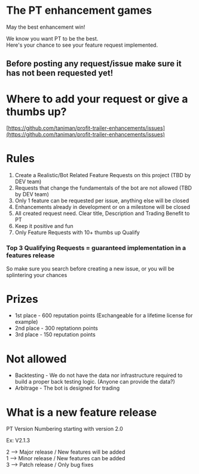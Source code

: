 # The PT enhancement games  
May the best enhancement win!  

We know you want PT to be the best.  
Here's your chance to see your feature request implemented.


## Before posting any request/issue make sure it has not been requested yet!

# Where to add your request or give a thumbs up?
[https://github.com/taniman/profit-trailer-enhancements/issues](https://github.com/taniman/profit-trailer-enhancements/issues)

# Rules

1. Create a Realistic/Bot Related Feature Requests on this project (TBD by DEV team)
2. Requests that change the fundamentals of the bot are not allowed (TBD by DEV team)
3. Only 1 feature can be requested per issue, anything else will be closed
4. Enhancements already in development or on a milestone will be closed
5. All created request need. Clear title, Description and Trading Benefit to PT
6. Keep it positive and fun
7. Only Feature Requests with 10+ thumbs up Qualify

### Top 3 Qualifying Requests = guaranteed implementation in a features release

So make sure you search before creating a new issue, or you will be splintering your chances  

# Prizes
* 1st place - 600 reputation points (Exchangeable for a lifetime license for example)
* 2nd place - 300 reptationn points
* 3rd place - 150 reputation points

# Not allowed
* Backtesting - We do not have the data nor infrastructure required to build a proper back testing logic. (Anyone can provide the data?)
* Arbitrage - The bot is designed for trading

# What is a new feature release
PT Version Numbering starting with version 2.0  

Ex: V2.1.3  

2 --> Major release / New features will be added  
1 --> Minor release / New features can be added  
3 --> Patch release / Only bug fixes  
